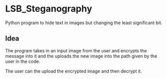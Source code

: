 # LSB_Steganography

Python program to hide text in images but changing the least significant bit.

## Idea

The program takes in an input image from the user and encrypts the message into it and the uploads the new image into the path given by the user in the code.

The user can the upload the encrypted image and then decrypt it.
